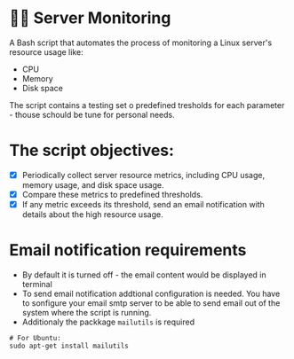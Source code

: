 # 🐕‍🦺 Server Monitoring

A Bash script that automates the process of monitoring a Linux server's resource usage like:
- CPU
- Memory
- Disk space

The script contains a testing set o predefined tresholds for each parameter - thouse schould be tune for personal needs.

# The script objectives:
- [x] Periodically collect server resource metrics, including CPU usage, memory usage, and disk space usage.
- [x] Compare these metrics to predefined thresholds.
- [x] If any metric exceeds its threshold, send an email notification with details about the high resource usage.

# Email notification requirements
- By default it is turned off - the email content would be displayed in terminal
- To send email notification addtional configuration is needed. You have to sonfigure your email smtp server to be able to send email out of the system where the script is running.
- Additionaly the packkage `mailutils` is required

```
# For Ubuntu:
sudo apt-get install mailutils
```

